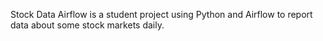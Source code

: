 Stock Data Airflow is a student project using Python and Airflow to report data about some stock markets daily.
